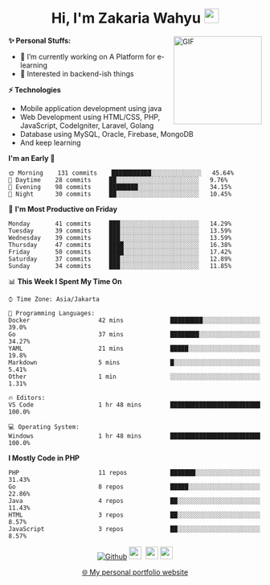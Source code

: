 <h1 align="center">Hi, I'm Zakaria Wahyu <img src="https://github.com/TheDudeThatCode/TheDudeThatCode/blob/master/Assets/Hi.gif" width="29px"></h1>

<img align="right" alt="GIF" height="175px" src="https://www.nayakapratama.co.id/wp-content/uploads/2019/07/Website-Maintenance.gif" />

**✨ Personal Stuffs:**
- 🔭 I’m currently working on A Platform for e-learning 
- 🌱 Interested in backend-ish things

**⚡ Technologies**
- Mobile application development using java
- Web Development using HTML/CSS, PHP, JavaScript, CodeIgniter, Laravel, Golang
- Database using MySQL, Oracle, Firebase, MongoDB
- And keep learning

<!--START_SECTION:waka-->
**I'm an Early 🐤** 

```text
🌞 Morning    131 commits    ███████████░░░░░░░░░░░░░░   45.64% 
🌆 Daytime    28 commits     ██░░░░░░░░░░░░░░░░░░░░░░░   9.76% 
🌃 Evening    98 commits     ████████░░░░░░░░░░░░░░░░░   34.15% 
🌙 Night      30 commits     ██░░░░░░░░░░░░░░░░░░░░░░░   10.45%

```
📅 **I'm Most Productive on Friday** 

```text
Monday       41 commits     ███░░░░░░░░░░░░░░░░░░░░░░   14.29% 
Tuesday      39 commits     ███░░░░░░░░░░░░░░░░░░░░░░   13.59% 
Wednesday    39 commits     ███░░░░░░░░░░░░░░░░░░░░░░   13.59% 
Thursday     47 commits     ████░░░░░░░░░░░░░░░░░░░░░   16.38% 
Friday       50 commits     ████░░░░░░░░░░░░░░░░░░░░░   17.42% 
Saturday     37 commits     ███░░░░░░░░░░░░░░░░░░░░░░   12.89% 
Sunday       34 commits     ███░░░░░░░░░░░░░░░░░░░░░░   11.85%

```


📊 **This Week I Spent My Time On** 

```text
⌚︎ Time Zone: Asia/Jakarta

💬 Programming Languages: 
Docker                   42 mins             █████████░░░░░░░░░░░░░░░░   39.0% 
Go                       37 mins             ████████░░░░░░░░░░░░░░░░░   34.27% 
YAML                     21 mins             █████░░░░░░░░░░░░░░░░░░░░   19.8% 
Markdown                 5 mins              █░░░░░░░░░░░░░░░░░░░░░░░░   5.41% 
Other                    1 min               ░░░░░░░░░░░░░░░░░░░░░░░░░   1.31%

🔥 Editors: 
VS Code                  1 hr 48 mins        █████████████████████████   100.0%

💻 Operating System: 
Windows                  1 hr 48 mins        █████████████████████████   100.0%

```

**I Mostly Code in PHP** 

```text
PHP                      11 repos            ███████░░░░░░░░░░░░░░░░░░   31.43% 
Go                       8 repos             █████░░░░░░░░░░░░░░░░░░░░   22.86% 
Java                     4 repos             ██░░░░░░░░░░░░░░░░░░░░░░░   11.43% 
HTML                     3 repos             ██░░░░░░░░░░░░░░░░░░░░░░░   8.57% 
JavaScript               3 repos             ██░░░░░░░░░░░░░░░░░░░░░░░   8.57%

```



<!--END_SECTION:waka-->

<p align="center">
<a href="https://github.com/zakariawahyu" target="_blank"><img alt="Github" src="https://img.shields.io/badge/GitHub-%2312100E.svg?&style=for-the-badge&logo=Github&logoColor=white" /></a>
<a href="https://www.twitter.com/_zakariawahyu"><img src="https://img.shields.io/badge/twitter-%231DA1F2.svg?&style=for-the-badge&logo=twitter&logoColor=white" height=25></a> 
<a href="https://www.linkedin.com/in/zakariawahyu"><img src="https://img.shields.io/badge/linkedin-%230077B5.svg?&style=for-the-badge&logo=linkedin&logoColor=white" height=25></a> 
<a href="https://www.instagram.com/_zakariawahyu"><img src="https://img.shields.io/badge/instagram-%23E4405F.svg?&style=for-the-badge&logo=instagram&logoColor=white" height=25></a></p>
<p align="center"><a href="https://www.zakariawahyu.com">🌐 My personal portfolio website</a></p>
